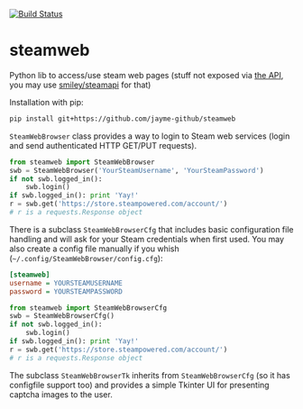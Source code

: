 [![Build Status](https://travis-ci.org/jayme-github/steamweb.svg?branch=master)](https://travis-ci.org/jayme-github/steamweb)

# steamweb
Python lib to access/use steam web pages (stuff not exposed via [the API](https://developer.valvesoftware.com/wiki/Steam_Web_API), you may use [smiley/steamapi](https://github.com/smiley/steamapi) for that)

Installation with pip:
```sh
pip install git+https://github.com/jayme-github/steamweb
```

`SteamWebBrowser` class provides a way to login to Steam web services (login and send authenticated HTTP GET/PUT requests).
```python
from steamweb import SteamWebBrowser
swb = SteamWebBrowser('YourSteamUsername', 'YourSteamPassword')
if not swb.logged_in():
    swb.login()
if swb.logged_in(): print 'Yay!'
r = swb.get('https://store.steampowered.com/account/')
# r is a requests.Response object
```

There is a subclass `SteamWebBrowserCfg` that includes basic configuration file handling and will ask for your Steam credentials when first used. You may also create a config file manually if you whish (`~/.config/SteamWebBrowser/config.cfg`):
```cfg
[steamweb]
username = YOURSTEAMUSERNAME
password = YOURSTEAMPASSWORD
```

```python
from steamweb import SteamWebBrowserCfg
swb = SteamWebBrowserCfg()
if not swb.logged_in():
    swb.login()
if swb.logged_in(): print 'Yay!'
r = swb.get('https://store.steampowered.com/account/')
# r is a requests.Response object
```

The subclass `SteamWebBrowserTk` inherits from `SteamWebBrowserCfg` (so it has configfile support too) and provides a simple Tkinter UI for presenting captcha images to the user.
